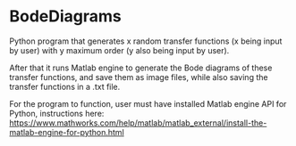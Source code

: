 # BodeDiagrams

Python program that generates x random transfer functions (x being input by user) with y maximum order (y also being input by user).

After that it runs Matlab engine to generate the Bode diagrams of these transfer functions, and save them as image files, while also saving the transfer functions in a .txt file.

For the program to function, user must have installed Matlab engine API for Python, instructions here: https://www.mathworks.com/help/matlab/matlab_external/install-the-matlab-engine-for-python.html
